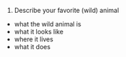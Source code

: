 1. Describe your favorite (wild) animal
- what the wild animal is
- what it looks like
- where it lives
- what it does